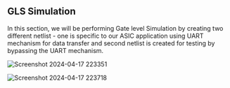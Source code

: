 ## GLS Simulation

In this section, we will be performing Gate level Simulation by creating two different netlist - one is specific to our ASIC application using UART mechanism for data transfer and second netlist is created for testing by bypassing the UART mechanism.

![Screenshot 2024-04-17 223351](https://github.com/Pa1mantri/RISC-V_HDP/assets/114488271/1f5bd9e5-6d88-456e-af10-ad572ab1225a)

![Screenshot 2024-04-17 223718](https://github.com/Pa1mantri/RISC-V_HDP/assets/114488271/5986b4bf-117f-46b6-85bb-a50b20c3c19d)
